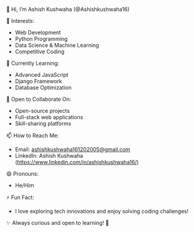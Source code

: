 👋 Hi, I’m Ashish Kushwaha (@Ashishkushwaha16)

👀 Interests:
- Web Development
- Python Programming
- Data Science & Machine Learning
- Competitive Coding

🌱 Currently Learning:
- Advanced JavaScript
- Django Framework
- Database Optimization

💞️ Open to Collaborate On:
- Open-source projects
- Full-stack web applications
- Skill-sharing platforms

📫 How to Reach Me:
- Email: ashishkushwaha161202005@gmail.com
- LinkedIn: Ashish Kushwaha (https://www.linkedin.com/in/ashishkushwaha16/)

😄 Pronouns:
- He/Him

⚡ Fun Fact:
- I love exploring tech innovations and enjoy solving coding challenges!

✨ Always curious and open to learning! 🚀  


<!---
Ashishkushwaha16/Ashishkushwaha16 is a ✨ special ✨ repository because its `README.md` (this file) appears on your GitHub profile.
You can click the Preview link to take a look at your changes.
--->
